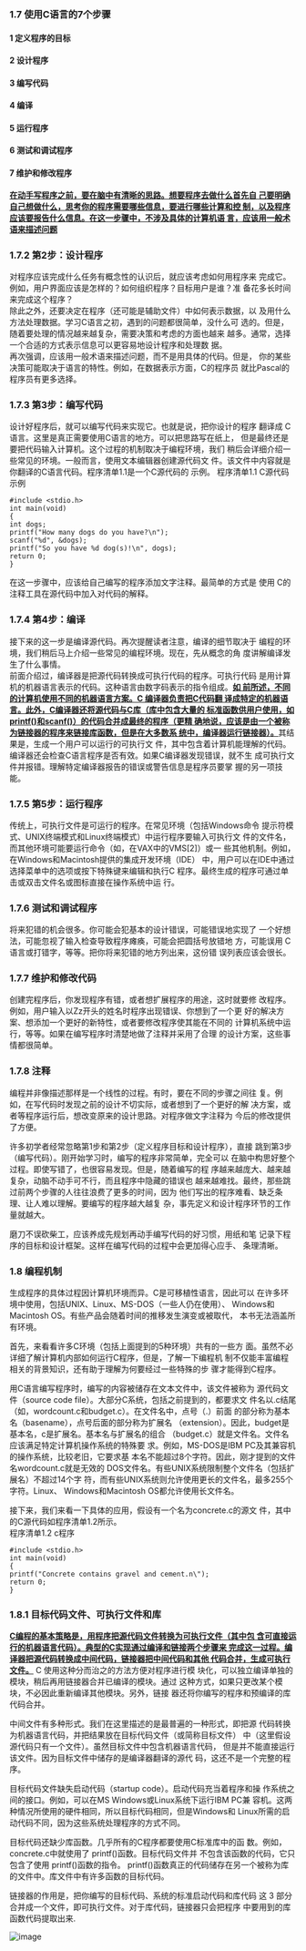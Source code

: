 
### 1.7 使用C语言的7个步骤
#### 1 定义程序的目标
#### 2 设计程序
#### 3 编写代码 
#### 4 编译
#### 5 运行程序
#### 6 测试和调试程序
#### 7 维护和修改程序
<ins>**在动手写程序之前，要在脑中有清晰的思路。想要程序去做什么首先自
己要明确自己想做什么，思考你的程序需要哪些信息，要进行哪些计算和控
制，以及程序应该要报告什么信息。在这一步骤中，不涉及具体的计算机语
言，应该用一般术语来描述问题**</ins>

### 1.7.2 第2步：设计程序
对程序应该完成什么任务有概念性的认识后，就应该考虑如何用程序来
完成它。例如，用户界面应该是怎样的？如何组织程序？目标用户是谁？准
备花多长时间来完成这个程序？<br>
除此之外，还要决定在程序（还可能是辅助文件）中如何表示数据，以
及用什么方法处理数据。学习C语言之初，遇到的问题都很简单，没什么可
选的。但是，随着要处理的情况越来越复杂，需要决策和考虑的方面也越来
越多。通常，选择一个合适的方式表示信息可以更容易地设计程序和处理数
据。<br>
再次强调，应该用一般术语来描述问题，而不是用具体的代码。但是，
你的某些决策可能取决于语言的特性。例如，在数据表示方面，C的程序员
就比Pascal的程序员有更多选择。<br>

### 1.7.3 第3步：编写代码
设计好程序后，就可以编写代码来实现它。也就是说，把你设计的程序
翻译成 C语言。这里是真正需要使用C语言的地方。可以把思路写在纸上，
但是最终还是要把代码输入计算机。这个过程的机制取决于编程环境，我们
稍后会详细介绍一些常见的环境。一般而言，使用文本编辑器创建源代码文
件。该文件中内容就是你翻译的C语言代码。程序清单1.1是一个C源代码的
示例。
程序清单1.1 C源代码示例<br>

```
#include <stdio.h>
int main(void)
{
int dogs;
printf("How many dogs do you have?\n");
scanf("%d", &dogs);
printf("So you have %d dog(s)!\n", dogs);
return 0;
}
```
在这一步骤中，应该给自己编写的程序添加文字注释。最简单的方式是
使用 C的注释工具在源代码中加入对代码的解释。

### 1.7.4 第4步：编译
接下来的这一步是编译源代码。再次提醒读者注意，编译的细节取决于
编程的环境，我们稍后马上介绍一些常见的编程环境。现在，先从概念的角
度讲解编译发生了什么事情。<br>
前面介绍过，编译器是把源代码转换成可执行代码的程序。可执行代码
是用计算机的机器语言表示的代码。这种语言由数字码表示的指令组成。<ins>**如
前所述，不同的计算机使用不同的机器语言方案。C 编译器负责把C代码翻
译成特定的机器语言。此外，C编译器还将源代码与C库（库中包含大量的
标准函数供用户使用，如printf()和scanf()）的代码合并成最终的程序（更精
确地说，应该是由一个被称为链接器的程序来链接库函数，但是在大多数系
统中，编译器运行链接器）。**</ins>其结果是，生成一个用户可以运行的可执行文
件，其中包含着计算机能理解的代码。
编译器还会检查C语言程序是否有效。如果C编译器发现错误，就不生
成可执行文件并报错。理解特定编译器报告的错误或警告信息是程序员要掌
握的另一项技能。

### 1.7.5 第5步：运行程序
传统上，可执行文件是可运行的程序。在常见环境（包括Windows命令
提示符模式、UNIX终端模式和Linux终端模式）中运行程序要输入可执行文
件的文件名，而其他环境可能要运行命令（如，在VAX中的VMS[2]）或一
些其他机制。例如，在Windows和Macintosh提供的集成开发环境（IDE）
中，用户可以在IDE中通过选择菜单中的选项或按下特殊键来编辑和执行C
程序。最终生成的程序可通过单击或双击文件名或图标直接在操作系统中运
行。

### 1.7.6 测试和调试程序
将来犯错的机会很多。你可能会犯基本的设计错误，可能错误地实现了
一个好想法，可能忽视了输入检查导致程序瘫痪，可能会把圆括号放错地
方，可能误用 C语言或打错字，等等。把你将来犯错的地方列出来，这份错
误列表应该会很长。

### 1.7.7 维护和修改代码
创建完程序后，你发现程序有错，或者想扩展程序的用途，这时就要修
改程序。例如，用户输入以Zz开头的姓名时程序出现错误、你想到了一个更
好的解决方案、想添加一个更好的新特性，或者要修改程序使其能在不同的
计算机系统中运行，等等。如果在编写程序时清楚地做了注释并采用了合理
的设计方案，这些事情都很简单。

### 1.7.8 注释
编程并非像描述那样是一个线性的过程。有时，要在不同的步骤之间往
复。例如，在写代码时发现之前的设计不切实际，或者想到了一个更好的解
决方案，或者等程序运行后，想改变原来的设计思路。对程序做文字注释为
今后的修改提供了方便。

许多初学者经常忽略第1步和第2步（定义程序目标和设计程序），直接
跳到第3步（编写代码）。刚开始学习时，编写的程序非常简单，完全可以
在脑中构思好整个过程。即使写错了，也很容易发现。但是，随着编写的程
序越来越庞大、越来越复杂，动脑不动手可不行，而且程序中隐藏的错误也
越来越难找。最终，那些跳过前两个步骤的人往往浪费了更多的时间，因为
他们写出的程序难看、缺乏条理、让人难以理解。要编写的程序越大越复
杂，事先定义和设计程序环节的工作量就越大。

磨刀不误砍柴工，应该养成先规划再动手编写代码的好习惯，用纸和笔
记录下程序的目标和设计框架。这样在编写代码的过程中会更加得心应手、
条理清晰。

### 1.8 编程机制
生成程序的具体过程因计算机环境而异。C是可移植性语言，因此可以
在许多环境中使用，包括UNIX、Linux、MS-DOS（一些人仍在使用）、
Windows和Macintosh OS。有些产品会随着时间的推移发生演变或被取代，
本书无法涵盖所有环境。

首先，来看看许多C环境（包括上面提到的5种环境）共有的一些方
面。虽然不必详细了解计算机内部如何运行C程序，但是，了解一下编程机
制不仅能丰富编程相关的背景知识，还有助于理解为何要经过一些特殊的步
骤才能得到C程序。

用C语言编写程序时，编写的内容被储存在文本文件中，该文件被称为
源代码文件（source code file）。大部分C系统，包括之前提到的，都要求文
件名以.c结尾（如，wordcount.c和budget.c）。在文件名中，点号（.）前面
的部分称为基本名（basename），点号后面的部分称为扩展名
（extension）。因此，budget是基本名，c是扩展名。基本名与扩展名的组合
（budget.c）就是文件名。文件名应该满足特定计算机操作系统的特殊要
求。例如，MS-DOS是IBM PC及其兼容机的操作系统，比较老旧，它要求基
本名不能超过8个字符。因此，刚才提到的文件名wordcount.c就是无效的
DOS文件名。有些UNIX系统限制整个文件名（包括扩展名）不超过14个字
符，而有些UNIX系统则允许使用更长的文件名，最多255个字符。Linux、
Windows和Macintosh OS都允许使用长文件名。

接下来，我们来看一下具体的应用，假设有一个名为concrete.c的源文
件，其中的C源代码如程序清单1.2所示。<br>
程序清单1.2 c程序<br>
```
#include <stdio.h>
int main(void)
{
printf("Concrete contains gravel and cement.n\");
return 0;
}
```
### 1.8.1 目标代码文件、可执行文件和库   
<ins>**C编程的基本策略是，用程序把源代码文件转换为可执行文件（其中包
含可直接运行的机器语言代码）。典型的C实现通过编译和链接两个步骤来
完成这一过程。编译器把源代码转换成中间代码，链接器把中间代码和其他
代码合并，生成可执行文件。**</ins> C 使用这种分而治之的方法方便对程序进行模
块化，可以独立编译单独的模块，稍后再用链接器合并已编译的模块。通过
这种方式，如果只更改某个模块，不必因此重新编译其他模块。另外，链接
器还将你编写的程序和预编译的库代码合并。

中间文件有多种形式。我们在这里描述的是最普遍的一种形式，即把源
代码转换为机器语言代码，并把结果放在目标代码文件（或简称目标文件）
中（这里假设源代码只有一个文件）。虽然目标文件中包含机器语言代码，
但是并不能直接运行该文件。因为目标文件中储存的是编译器翻译的源代
码，这还不是一个完整的程序。

目标代码文件缺失启动代码（startup code）。启动代码充当着程序和操
作系统之间的接口。例如，可以在MS Windows或Linux系统下运行IBM PC兼
容机。这两种情况所使用的硬件相同，所以目标代码相同，但是Windows和
Linux所需的启动代码不同，因为这些系统处理程序的方式不同。

目标代码还缺少库函数。几乎所有的C程序都要使用C标准库中的函
数。例如，concrete.c中就使用了 printf()函数。目标代码文件并
不包含该函数的代码，它只包含了使用 printf()函数的指令。
printf()函数真正的代码储存在另一个被称为库的文件中。库文件中有许多函数的目标代码。

链接器的作用是，把你编写的目标代码、系统的标准启动代码和库代码
这 3 部分合并成一个文件，即可执行文件。对于库代码，链接器只会把程序
中要用到的库函数代码提取出来.

![image](https://meee.com.tw/S6CWfNb)
